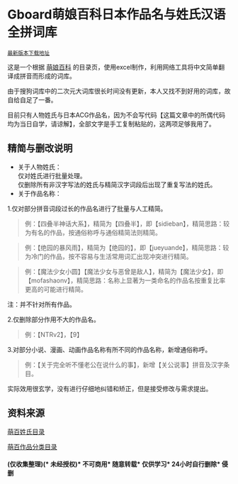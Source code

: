 # Gboard萌娘百科日本作品名与姓氏汉语全拼词库

[`最新版本下载地址`](https://github.com/DiexMi/Gboard_Moegirl_Menu_Dictionary/releases/download/20200504/20200504.zip)


这是一个根据 [萌娘百科](https://zh.moegirl.org/) 的目录页，使用excel制作，利用网络工具将中文简单翻译成拼音而形成的词库。

由于搜狗词库中的二次元大词库很长时间没有更新，本人又找不到好用的词库，故自给自足了一番。

目前只有人物姓氏与日本ACG作品名，因为不会写代码【这篇文章中的所偶代码均为当日自学，请谅解】，全部文字是手工复制粘贴的，这两项足够我用了。


## 精简与删改说明 
* 关于人物姓氏：<br>
仅对姓氏进行批量处理。<br>
仅删除所有非汉字写法的姓氏与精简汉字词段后出现了重复写法的姓氏。<br>
* 关于作品名称：

1.仅对部分拼音词段过长的作品名进行了批量与人工精简。

>例：【四叠半神话大系】，精简为【四叠半】，即【sidieban】，精简思路：较为有名的作品，按通俗称呼与通俗精简法则精简。

>例：【绝园的暴风雨】，精简为【绝园的】，即【jueyuande】，精简思路：较为冷门的作品，按不容易与生活常用词汇出现冲突进行精简。

>例：【魔法少女小圆】【魔法少女与恶曾是敌人】，精简为【魔法少女】，即【mofashaonv】，精简思路：名称上显著为一类命名的作品名按重复比率更高的可能进行精简。


注：并不针对所有作品。

2.仅删除部分作用不大的作品名。
    
>例：【NTRv2】，【9】

3.对部分小说、漫画、动画作品名称有所不同的作品名称，新增通俗称呼。

>例：【关于完全听不懂老公在说什么的事】，新增【关公说事】拼音及汉字条目。



实际效用很玄学，没有进行仔细地纠错和矫正，但是接受修改与需求提出。

## 资料来源

[萌百姓氏目录](https://zh.moegirl.org/zh-cn/Category:%E6%8C%89%E5%A7%93%E6%B0%8F%E5%88%86%E7%B1%BB)

[萌百作品分类目录](https://zh.moegirl.org/Category:%E6%97%A5%E6%9C%AC%E4%BD%9C%E5%93%81)


#### (仅收集整理)(* 未经授权)* 不可商用* 随意转载* 仅供学习* 24小时自行删除* 侵删
